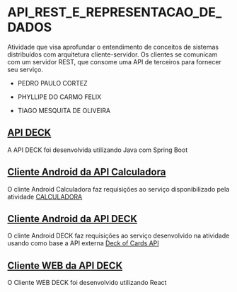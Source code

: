 # API_REST_E_REPRESENTACAO_DE_DADOS
Atividade que visa aprofundar o entendimento de conceitos de sistemas distribuídos com arquitetura cliente-servidor. Os clientes se comunicam com um servidor REST, que consome uma API de terceiros para fornecer seu serviço.
- PEDRO PAULO CORTEZ

- PHYLLIPE DO CARMO FELIX

- TIAGO MESQUITA DE OLIVEIRA

## [API DECK](https://github.com/Phyllipe-/API_REST_E_REPRESENTACAO_DE_DADOS/tree/master/deck)
A API DECK foi desenvolvida utilizando Java com Spring Boot
## [Cliente Android da API Calculadora](https://github.com/Phyllipe-/API_REST_E_REPRESENTACAO_DE_DADOS/tree/master/calculadora)
O clinte Android Calculadora faz requisições ao serviço disponibilizado pela atividade [CALCULADORA](http://ec2-3-133-82-159.us-east-2.compute.amazonaws.com:3000/calculadora) 
## [Cliente Android da API DECK](https://github.com/Phyllipe-/API_REST_E_REPRESENTACAO_DE_DADOS/tree/master/blackjack)
O clinte Android DECK faz requisições ao serviço desenvolvido na atividade usando como base a API externa [Deck of Cards API](https://deckofcardsapi.com)
## [Cliente WEB da API DECK](https://github.com/Phyllipe-/API_REST_E_REPRESENTACAO_DE_DADOS/tree/master/web-deck)
O Cliente WEB DECK foi desenvolvido utilizando React
